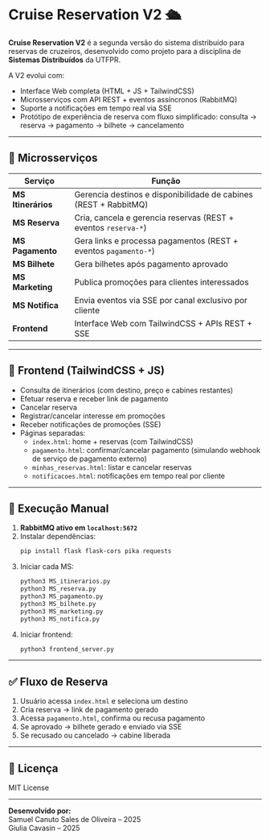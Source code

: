 # Cruise Reservation V2 🛳️

**Cruise Reservation V2** é a segunda versão do sistema distribuído para reservas de cruzeiros, desenvolvido como projeto para a disciplina de **Sistemas Distribuídos** da UTFPR.

A V2 evolui com:

- Interface Web completa (HTML + JS + TailwindCSS)
- Microsserviços com API REST + eventos assíncronos (RabbitMQ)
- Suporte a notificações em tempo real via SSE
- Protótipo de experiência de reserva com fluxo simplificado: consulta → reserva → pagamento → bilhete → cancelamento

---

## 🧱 Microsserviços

| Serviço         | Função                                                                 |
|----------------|------------------------------------------------------------------------|
| **MS Itinerários** | Gerencia destinos e disponibilidade de cabines (REST + RabbitMQ)         |
| **MS Reserva**     | Cria, cancela e gerencia reservas (REST + eventos `reserva-*`)         |
| **MS Pagamento**   | Gera links e processa pagamentos (REST + eventos `pagamento-*`)        |
| **MS Bilhete**     | Gera bilhetes após pagamento aprovado                                  |
| **MS Marketing**   | Publica promoções para clientes interessados                           |
| **MS Notifica**    | Envia eventos via SSE por canal exclusivo por cliente                  |
| **Frontend**       | Interface Web com TailwindCSS + APIs REST + SSE                        |

---

## 🎨 Frontend (TailwindCSS + JS)

- Consulta de itinerários (com destino, preço e cabines restantes)
- Efetuar reserva e receber link de pagamento
- Cancelar reserva
- Registrar/cancelar interesse em promoções
- Receber notificações de promoções (SSE)
- Páginas separadas:
  - `index.html`: home + reservas (com TailwindCSS)
  - `pagamento.html`: confirmar/cancelar pagamento (simulando webhook de serviço de pagamento externo)
  - `minhas_reservas.html`: listar e cancelar reservas
  - `notificacoes.html`: notificações em tempo real por cliente

---

## 🚀 Execução Manual

1. **RabbitMQ ativo em `localhost:5672`**
2. Instalar dependências:
   ```bash
   pip install flask flask-cors pika requests
   ```
3. Iniciar cada MS:
   ```bash
   python3 MS_itinerarios.py
   python3 MS_reserva.py
   python3 MS_pagamento.py
   python3 MS_bilhete.py
   python3 MS_marketing.py
   python3 MS_notifica.py
   ```
4. Iniciar frontend:
   ```bash
   python3 frontend_server.py
   ```

---

## ✅ Fluxo de Reserva

1. Usuário acessa `index.html` e seleciona um destino
2. Cria reserva → link de pagamento gerado
3. Acessa `pagamento.html`, confirma ou recusa pagamento
4. Se aprovado → bilhete gerado e enviado via SSE
5. Se recusado ou cancelado → cabine liberada

---

## 📄 Licença

MIT License

---

**Desenvolvido por:**  
Samuel Canuto Sales de Oliveira – 2025  
Giulia Cavasin – 2025
